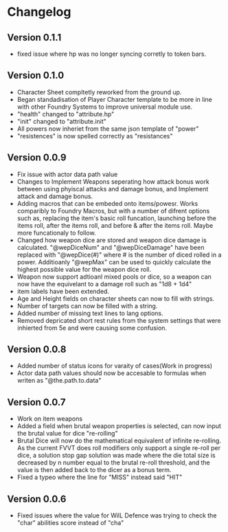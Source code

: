# Changelog

## Version 0.1.1
- fixed issue where hp was no longer syncing corretly to token bars.

## Version 0.1.0
- Character Sheet compltetly reworked from the ground up.
- Began standadisation of Player Character template to be more in line with other Foundry Systems to improve universal module use.
- "health" changed to "attribute.hp"
- "init" changed to "attribute.init"
- All powers now inheriet from the same json template of "power"
- "resistences" is now spelled correctly as "resistances" 

## Version 0.0.9
- Fix issue with actor data path value
- Changes to Implement Weapons seperating how attack bonus work between using phyiscal attacks and damage bonus, and Implement attack and damage bonus.
- Adding macros that can be embeded onto items/powesr. Works comparibly to Foundry Macros, but with a number of difrent options such as, replacing the item's basic roll funcation, launching before the items roll, after the items roll, and before & after the items roll. Maybe more funcationaly to follow.
- Changed how weapon dice are stored and weapon dice damage is calculated. "@wepDiceNum" and "@wepDiceDamage" have been replaced with "@wepDice(#)" where # is the number of diced rolled in a power. Additioanly "@wepMax" can be used to quickly calculate the highest possible value for the weapon dice roll.
- Weapon now support adtioanl mixed pools or dice, so a weapon can now have the equivelant to a damage roll such as "1d8 + 1d4" 
- item labels have been extended.
- Age and Height fields on character sheets can now to fill with strings.
- Number of targets can now be filled with a string.
- Added number of missing text lines to lang options.
- Removed depricated short rest rules from the system settings that were inhierted from 5e and were causing some confusion.

## Version 0.0.8
- Added number of status icons for varaity of cases(Work in progress) 
- Actor data path values should now be accesable to formulas when writen as "@the.path.to.data"

## Version 0.0.7
- Work on item weapons
- Added a field when brutal weapon properties is selected, can now input the brutal value for dice "re-rolling"
- Brutal Dice will now do the mathematical equivalent of infinite  re-rolling. As the current FVVT does roll modifiers only support a single re-roll per dice, a solution stop gap solution was made where the die total size is decreased by n number equal to the brutal re-roll threshold, and the value is then added back to the dicer as a bonus term.
- Fixed a typeo where the line for "MISS" instead said "HIT"

## Version 0.0.6
- Fixed issues where the value for WilL Defence was trying to check the "char" abilities score instead of "cha"
